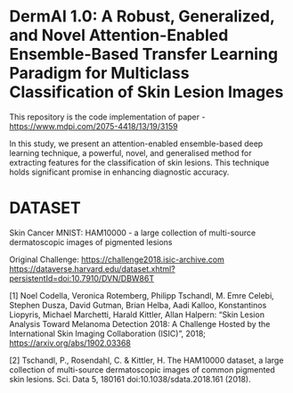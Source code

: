# DermAI 1.0: A Robust, Generalized, and Novel Attention-Enabled Ensemble-Based Transfer Learning Paradigm for Multiclass Classification of Skin Lesion Images

This repository is the code implementation of paper - https://www.mdpi.com/2075-4418/13/19/3159

In this study, we present an attention-enabled ensemble-based deep learning technique, a powerful, novel, and generalised method for extracting features for the classification of skin lesions. This technique holds significant promise in enhancing diagnostic accuracy. 

# DATASET 

Skin Cancer MNIST: HAM10000 - a large collection of multi-source dermatoscopic images of pigmented lesions

Original Challenge: https://challenge2018.isic-archive.com  https://dataverse.harvard.edu/dataset.xhtml?persistentId=doi:10.7910/DVN/DBW86T

[1] Noel Codella, Veronica Rotemberg, Philipp Tschandl, M. Emre Celebi, Stephen Dusza, David Gutman, Brian Helba, Aadi Kalloo, Konstantinos Liopyris, Michael Marchetti, Harald Kittler, Allan Halpern: “Skin Lesion Analysis Toward Melanoma Detection 2018: A Challenge Hosted by the International Skin Imaging Collaboration (ISIC)”, 2018; https://arxiv.org/abs/1902.03368

[2] Tschandl, P., Rosendahl, C. & Kittler, H. The HAM10000 dataset, a large collection of multi-source dermatoscopic images of common pigmented skin lesions. Sci. Data 5, 180161 doi:10.1038/sdata.2018.161 (2018).
